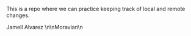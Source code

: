 This is a repo where we can practice keeping track of local and remote 
changes.

Jamell Alvarez
\n\nMoravian\n
